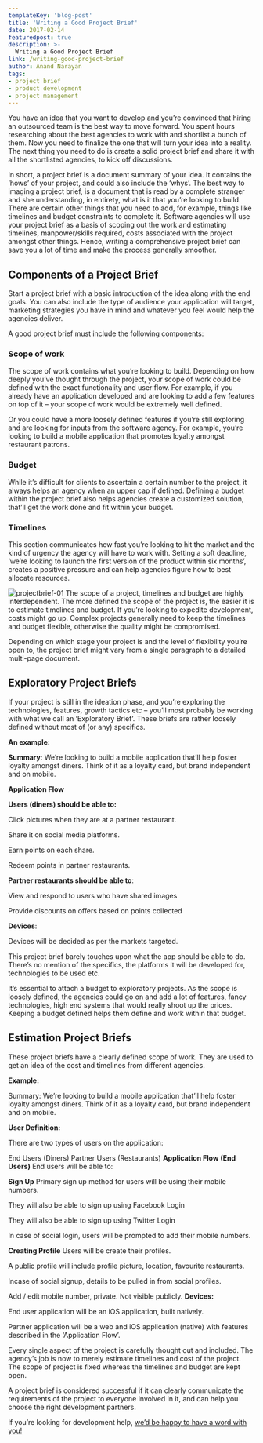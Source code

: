 ```yaml
---
templateKey: 'blog-post'
title: 'Writing a Good Project Brief'
date: 2017-02-14
featuredpost: true
description: >-
  Writing a Good Project Brief
link: /writing-good-project-brief
author: Anand Narayan
tags:
- project brief
- product development
- project management
---
```


You have an idea that you want to develop and you’re convinced that hiring an outsourced team is the best way to move forward. You spent hours researching about the best agencies to work with and shortlist a bunch of them. Now you need to finalize the one that will turn your idea into a reality. The next thing you need to do is create a solid project brief and share it with all the shortlisted agencies, to kick off discussions.

In short, a project brief is a document summary of your idea. It contains the ‘hows’ of your project, and could also include the ‘whys’. The best way to imaging a project brief, is a document that is read by a complete stranger and she understanding, in entirety, what is it that you’re looking to build. There are certain other things that you need to add, for example, things like timelines and budget constraints to complete it. Software agencies will use your project brief as a basis of scoping out the work and estimating timelines, manpower/skills required, costs associated with the project amongst other things. Hence, writing a comprehensive project brief can save you a lot of time and make the process generally smoother.

## Components of a Project Brief

Start a project brief with a basic introduction of the idea along with the end goals. You can also include the type of audience your application will target, marketing strategies you have in mind and whatever you feel would help the agencies deliver.

A good project brief must include the following components:

### Scope of work
The scope of work contains what you’re looking to build. Depending on how deeply you’ve thought through the project, your scope of work could be defined with the exact functionality and user flow. For example, if you already have an application developed and are looking to add a few features on top of it – your scope of work would be extremely well defined.

Or you could have a more loosely defined features if you’re still exploring and are looking for inputs from the software agency. For example, you’re looking to build a mobile application that promotes loyalty amongst restaurant patrons.

### Budget
While it’s difficult for clients to ascertain a certain number to the project, it always helps an agency when an upper cap if defined. Defining a budget within the project brief also helps agencies create a customized solution, that’ll get the work done and fit within your budget.

### Timelines
This section communicates how fast you’re looking to hit the market and the kind of urgency the agency will have to work with. Setting a soft deadline, ‘we’re looking to launch the first version of the product within six months’, creates a positive pressure and can help agencies figure how to best allocate resources.

![projectbrief-01](./images/projectbrief-01-768x768.png)
The scope of a project, timelines and budget are highly interdependent. The more defined the scope of the project is, the easier it is to estimate timelines and budget. If you’re looking to expedite development, costs might go up. Complex projects generally need to keep the timelines and budget flexible, otherwise the quality might be compromised.

Depending on which stage your project is and the level of flexibility you’re open to, the project brief might vary from a single paragraph to a detailed multi-page document.

## Exploratory Project Briefs
If your project is still in the ideation phase, and you’re exploring the technologies, features, growth tactics etc – you’ll most probably be working with what we call an ‘Exploratory Brief’. These briefs are rather loosely defined without most of (or any) specifics.

__An example:__

__Summary__: We’re looking to build a mobile application that’ll help foster loyalty amongst diners. Think of it as a loyalty card, but brand independent and on mobile.

__Application Flow__

__Users (diners) should be able to:__

Click pictures when they are at a partner restaurant.

Share it on social media platforms.

Earn points on each share.

Redeem points in partner restaurants.

__Partner restaurants should be able to__:

View and respond to users who have shared images

Provide discounts on offers based on points collected

__Devices__:

Devices will be decided as per the markets targeted.

This project brief barely touches upon what the app should be able to do. There’s no mention of the specifics, the platforms it will be developed for, technologies to be used etc.

It’s essential to attach a budget to exploratory projects. As the scope is loosely defined, the agencies could go on and add a lot of features, fancy technologies, high end systems that would really shoot up the prices. Keeping a budget defined helps them define and work within that budget.


## Estimation Project Briefs
These project briefs have a clearly defined scope of work. They are used to get an idea of the cost and timelines from different agencies.

__Example:__

Summary: We’re looking to build a mobile application that’ll help foster loyalty amongst diners. Think of it as a loyalty card, but brand independent and on mobile.

__User Definition:__

There are two types of users on the application:

End Users (Diners)
Partner Users (Restaurants)
__Application Flow (End Users)__
End users will be able to:

__Sign Up__
Primary sign up method for users will be using their mobile numbers.

They will also be able to sign up using Facebook Login

They will also be able to sign up using Twitter Login

In case of social login, users will be prompted to add their mobile numbers.

__Creating Profile__
Users will be create their profiles.

A public profile will include profile picture, location, favourite restaurants.

Incase of social signup, details to be pulled in from social profiles.

Add / edit mobile number, private. Not visible publicly.
__Devices:__

End user application will be an iOS application, built natively.

Partner application will be a web and iOS application (native) with features described in the ‘Application Flow’.
 
Every single aspect of the project is carefully thought out and included. The agency’s job is now to merely estimate timelines and cost of the project. The scope of project is fixed whereas the timelines and budget are kept open.

A project brief is considered successful if it can clearly communicate the requirements of the project to everyone involved in it, and can help you choose the right development partners.

If you’re looking for development help, [we’d be happy to have a word with you!](/contact)
